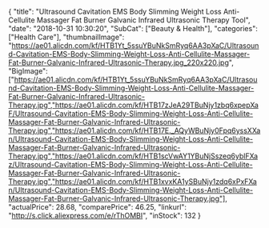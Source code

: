 {
	"title": "Ultrasound Cavitation EMS Body Slimming Weight Loss Anti-Cellulite Massager Fat Burner Galvanic Infrared Ultrasonic Therapy Tool",
	"date": "2018-10-31 10:30:20",
	"SubCat": ["Beauty & Health"],
	"categories": ["Health Care"],
	"thumbnailImage": "https://ae01.alicdn.com/kf/HTB1Yt_5ssuYBuNkSmRyq6AA3pXaC/Ultrasound-Cavitation-EMS-Body-Slimming-Weight-Loss-Anti-Cellulite-Massager-Fat-Burner-Galvanic-Infrared-Ultrasonic-Therapy.jpg_220x220.jpg",
	"BigImage": ["https://ae01.alicdn.com/kf/HTB1Yt_5ssuYBuNkSmRyq6AA3pXaC/Ultrasound-Cavitation-EMS-Body-Slimming-Weight-Loss-Anti-Cellulite-Massager-Fat-Burner-Galvanic-Infrared-Ultrasonic-Therapy.jpg","https://ae01.alicdn.com/kf/HTB17zJeA29TBuNjy1zbq6xpepXaF/Ultrasound-Cavitation-EMS-Body-Slimming-Weight-Loss-Anti-Cellulite-Massager-Fat-Burner-Galvanic-Infrared-Ultrasonic-Therapy.jpg","https://ae01.alicdn.com/kf/HTB17E._AQyWBuNjy0Fpq6yssXXan/Ultrasound-Cavitation-EMS-Body-Slimming-Weight-Loss-Anti-Cellulite-Massager-Fat-Burner-Galvanic-Infrared-Ultrasonic-Therapy.jpg","https://ae01.alicdn.com/kf/HTB1scVwAY1YBuNjSszeq6yblFXaz/Ultrasound-Cavitation-EMS-Body-Slimming-Weight-Loss-Anti-Cellulite-Massager-Fat-Burner-Galvanic-Infrared-Ultrasonic-Therapy.jpg","https://ae01.alicdn.com/kf/HTB1xvxKA1ySBuNjy1zdq6xPxFXan/Ultrasound-Cavitation-EMS-Body-Slimming-Weight-Loss-Anti-Cellulite-Massager-Fat-Burner-Galvanic-Infrared-Ultrasonic-Therapy.jpg"],
	"actualPrice": 28.68,
	"comparePrice": 46.25,
	"linkurl": "http://s.click.aliexpress.com/e/rThOMBI",
	"inStock": 132
}
